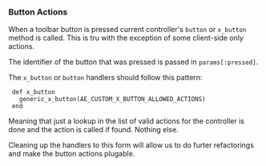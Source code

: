 ### Button Actions

When a toolbar button is pressed current controller's `button` or `x_button` method is called. This is tru with the exception of some client-side only actions.

The identifier of the button that was pressed is passed in `params[:pressed]`.

The `x_button` or `button` handlers should follow this pattern:

```
 def x_button
   generic_x_button(AE_CUSTOM_X_BUTTON_ALLOWED_ACTIONS)
 end
```

Meaning that just a lookup in the list of valid actions for the controller is done and the action is called if found. Nothing else.

Cleaning up the handlers to this form will allow us to do furter refactorings and make the button actions plugable.
